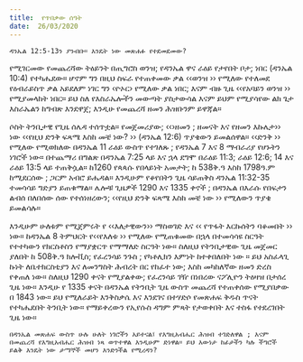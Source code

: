 ```yaml
---
title:  የጥበቃው ሰዓት
date:  26/03/2020
---
```


`ዳንኤል 12:5-13ን ያንብቡ። እንዴት ነው መጽሐፉ የተደመደመው?`

የሚገርመው የመጨረሻው ትዕይንት በጢግሮስ ወንዝ; የዳንኤል ዋና ራዕይ የታየበት ቦታ; ነበር (ዳንኤል 10:4) የተካሔደው። ሆኖም ግን በዚህ ስፍራ የተጠቀመው ቃል ‹‹ወንዝ ›› የሚለው የተለመደ የዕብራይስጥ ቃል አይደለም ነገር ግን ‹ዮኦር› የሚለው ቃል ነበር; እናም ብዙ ጊዜ ‹‹የአባይን ወንዝ ›› የሚያመላከት ነበር። ይህ ስለ የእስራኤሎችን መውጣት ያስታውሳል እናም ይህም የሚያሳየው ልክ ጌታ እስራኤልን ከግብጽ እንደዋጀ; እንዲሁ የመጨረሻ ዘመን ሕዝቡንም ይዋጃል።

ሶስት ትንቢታዊ የጊዜ ሰሌዳ ተሰጥቷል። የመጀመሪያው; ‹‹›ዘመን ; ዘመናት እና የዘመን እኩሌታ›› ነው ‹‹የዚህ ድንቅ ፍጻሜ እስከ መቼ ነው? ›› (ዳንኤል 12:6) ጥያቄውን ይመልሰዋል። ‹‹ድንቅ ›› የሚለው የሚወክለው በዳንኤል 11 ራዕይ ውስጥ       የተገለጹ ; የዳንኤል 7 እና 8 ማብራሪያ የሆኑትን ነገሮች ነው። በተጨማሪ በግልጽ በዳንኤል 7:25 ላይ እና ኋላ ደግሞ በራዕይ 11:3; ራዕይ 12:6; 14 እና ራዕይ 13:5 ላይ ተጠቅሷል። ከ1260 የጳጳሱ የበላይነት አመታት; ከ 538ቅ.ዓ እስከ 1798ዓ.ም ከሚደርሰው ; ጋርም አብሮ ይሔዳል። እንዲሁም የቆየበትን ጊዜ ሳይጠቅስ ዳንኤል 11:32-35 ተመሳሳይ ግድያን ይጠቁማል። ሌሎቹ ጊዜዎች 1290 እና 1335 ቀኖች ; በዳንኤል በእራሱ የበፍታን ልብሰ በለበሰው ሰው የተሰነዘረውን; ‹‹የዚህ ድንቅ ፍጻሜ እስከ መቼ ነው ›› የሚለውን ጥያቄ ይመልሳሉ።

እንዲሁም ሁለቱም የሚጀምሩት የ ‹‹እለታዊውን›› ማስወገድ እና ‹‹ የጥፋት እርኩሰትን ባቆመበት ›› ነው። ከዳንኤል 8 ትምህርት የ‹‹የእለቱ ›› የሚለው የሚጠቁመው በኋላ በተመሳሳዩ ስርዓት የተተካውን የክርስቶስን የማያቋርጥ የማማለድ ስርዓት ነው። ስለዚህ የትንቢታዊው ጊዜ መጀመር ያለበት ከ 508ቅ.ዓ ክሎቪስ; የፈረንሳይ ንጉስ ; የካቶሊክን እምነት ከተቀበለበት ነው ። ይህ አስፈላጊ ኩነት ለቤተክርስቲያን እና ለመንግስት ሕብረት በር የከፈተ ነው; እስከ መካከለኛው ዘመን ድረስ የቀጠለ ነው። ስለዚህ 1290 ቀናት የሚያልቀው; የፈረንሳይ ገዥ በነበረው ናፖሊዮን ትዕዛዝ በታሰረ ጊዜ ነው። እንዲሁ የ 1335 ቀናት በዳንኤል የትንቢት ጊዜ ውስጥ መጨረሻ የተጠቀሰው የሚያበቃው በ 1843 ነው። ይህ የሚለራይት እንቅስቃሴ እና እንደገና በተሃድሶ የመጽሐፍ ቅዱስ ጥናት የተካሔደበት ትንቢት ነው። የማይቀረውን የኢየሱስ ዳግም ምጻት የታወቀበት እና ተስፋ የተደረገበት ጊዜ ነው።

`በዳንኤል መጽሐፍ ውስጥ ሁሉ ሁለት ነገሮችን አይተናል፤ የእግዚአብሔር ሕዝብ ተገድለዋል ; እናም በመጨረሻ የእግዚአብሔር ሕዝብ ነጻ ወጥተዋል እንዲሁም ድነዋል። ይህ እውነታ ከፊታችን ካሉ ችግሮች ይልቅ እንዴት ነው ታማኞች መሆን እንድንችል የሚረዳን?`